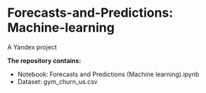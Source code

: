 # Forecasts-and-Predictions: Machine-learning
A Yandex project

<b> The repository contains: </b>
<ul>
<li> Notebook: Forecasts and Predictions (Machine learning).ipynb </li>
<li> Dataset: gym_churn_us.csv </li>
</ul>
